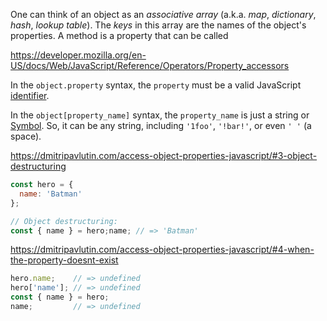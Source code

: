 One can think of an object as an _associative array_ (a.k.a. _map_, _dictionary_, _hash_, _lookup table_). 
The _keys_ in this array are the names of the object's properties.
 A method is a property that can be called

https://developer.mozilla.org/en-US/docs/Web/JavaScript/Reference/Operators/Property_accessors

In the `object.property` syntax, the `property` must be a valid JavaScript [identifier](https://developer.mozilla.org/en-US/docs/Glossary/Identifier).

In the `object[property_name]` syntax, the `property_name` is just a string or [Symbol](https://developer.mozilla.org/en-US/docs/Glossary/Symbol). So, it can be any string, including `'1foo'`, `'!bar!'`, or even `' '` (a space).

https://dmitripavlutin.com/access-object-properties-javascript/#3-object-destructuring

```javascript
const hero = {
  name: 'Batman'
};

// Object destructuring:
const { name } = hero;name; // => 'Batman'
```

https://dmitripavlutin.com/access-object-properties-javascript/#4-when-the-property-doesnt-exist

```javascript
hero.name;    // => undefined
hero['name']; // => undefined
const { name } = hero;
name;         // => undefined
```